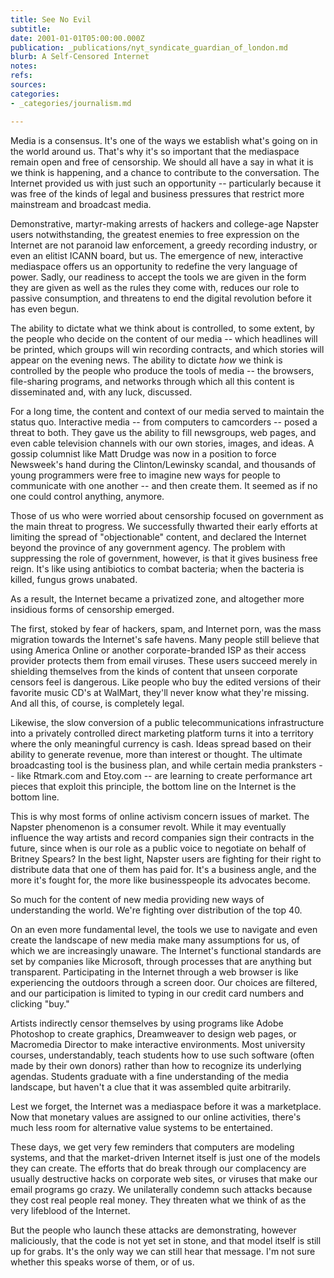 ```yaml
---
title: See No Evil
subtitle: 
date: 2001-01-01T05:00:00.000Z
publication: _publications/nyt_syndicate_guardian_of_london.md
blurb: A Self-Censored Internet
notes: 
refs: 
sources: 
categories:
- _categories/journalism.md

---
```

Media is a consensus. It's one of the ways we establish what's going on in the world around us. That's why it's so important that the mediaspace remain open and free of censorship. We should all have a say in what it is we think is happening, and a chance to contribute to the conversation. The Internet provided us with just such an opportunity -- particularly because it was free of the kinds of legal and business pressures that restrict more mainstream and broadcast media.

Demonstrative, martyr-making arrests of hackers and college-age Napster users notwithstanding, the greatest enemies to free expression on the Internet are not paranoid law enforcement, a greedy recording industry, or even an elitist ICANN board, but us. The emergence of new, interactive mediaspace offers us an opportunity to redefine the very language of power. Sadly, our readiness to accept the tools we are given in the form they are given as well as the rules they come with, reduces our role to passive consumption, and threatens to end the digital revolution before it has even begun.

The ability to dictate what we think about is controlled, to some extent, by the people who decide on the content of our media -- which headlines will be printed, which groups will win recording contracts, and which stories will appear on the evening news. The ability to dictate *how* we think is controlled by the people who produce the tools of media -- the browsers, file-sharing programs, and networks through which all this content is disseminated and, with any luck, discussed.

For a long time, the content and context of our media served to maintain the status quo. Interactive media -- from computers to camcorders -- posed a threat to both. They gave us the ability to fill newsgroups, web pages, and even cable television channels with our own stories, images, and ideas. A gossip columnist like Matt Drudge was now in a position to force Newsweek's hand during the Clinton/Lewinsky scandal, and thousands of young programmers were free to imagine new ways for people to communicate with one another -- and then create them. It seemed as if no one could control anything, anymore.

Those of us who were worried about censorship focused on government as the main threat to progress. We successfully thwarted their early efforts at limiting the spread of "objectionable" content, and declared the Internet beyond the province of any government agency. The problem with suppressing the role of government, however, is that it gives business free reign. It's like using antibiotics to combat bacteria; when the bacteria is killed, fungus grows unabated.

As a result, the Internet became a privatized zone, and altogether more insidious forms of censorship emerged.

The first, stoked by fear of hackers, spam, and Internet porn, was the mass migration towards the Internet's safe havens. Many people still believe that using America Online or another corporate-branded ISP as their access provider protects them from email viruses. These users succeed merely in shielding themselves from the kinds of content that unseen corporate censors feel is dangerous. Like people who buy the edited versions of their favorite music CD's at WalMart, they'll never know what they're missing. And all this, of course, is completely legal.

Likewise, the slow conversion of a public telecommunications infrastructure into a privately controlled direct marketing platform turns it into a territory where the only meaningful currency is cash. Ideas spread based on their ability to generate revenue, more than interest or thought. The ultimate broadcasting tool is the business plan, and while certain media pranksters -- like Rtmark.com and Etoy.com -- are learning to create performance art pieces that exploit this principle, the bottom line on the Internet is the bottom line.

This is why most forms of online activism concern issues of market. The Napster phenomenon is a consumer revolt. While it may eventually influence the way artists and record companies sign their contracts in the future, since when is our role as a public voice to negotiate on behalf of Britney Spears? In the best light, Napster users are fighting for their right to distribute data that one of them has paid for. It's a business angle, and the more it's fought for, the more like businesspeople its advocates become.

So much for the content of new media providing new ways of understanding the world. We're fighting over distribution of the top 40.

On an even more fundamental level, the tools we use to navigate and even create the landscape of new media make many assumptions for us, of which we are increasingly unaware. The Internet's functional standards are set by companies like Microsoft, through processes that are anything but transparent. Participating in the Internet through a web browser is like experiencing the outdoors through a screen door. Our choices are filtered, and our participation is limited to typing in our credit card numbers and clicking "buy."

Artists indirectly censor themselves by using programs like Adobe Photoshop to create graphics, Dreamweaver to design web pages, or Macromedia Director to make interactive environments. Most university courses, understandably, teach students how to use such software (often made by their own donors) rather than how to recognize its underlying agendas. Students graduate with a fine understanding of the media landscape, but haven't a clue that it was assembled quite arbitrarily.

Lest we forget, the Internet was a mediaspace before it was a marketplace. Now that monetary values are assigned to our online activities, there's much less room for alternative value systems to be entertained.

These days, we get very few reminders that computers are modeling systems, and that the market-driven Internet itself is just one of the models they can create. The efforts that do break through our complacency are usually destructive hacks on corporate web sites, or viruses that make our email programs go crazy. We unilaterally condemn such attacks because they cost real people real money. They threaten what we think of as the very lifeblood of the Internet.

But the people who launch these attacks are demonstrating, however maliciously, that the code is not yet set in stone, and that model itself is still up for grabs. It's the only way we can still hear that message. I'm not sure whether this speaks worse of them, or of us.